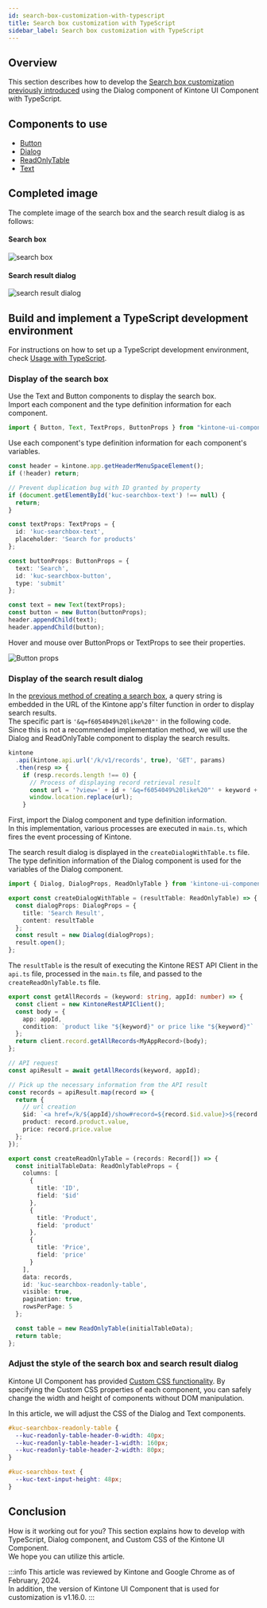 ```yaml
---
id: search-box-customization-with-typescript
title: Search box customization with TypeScript
sidebar_label: Search box customization with TypeScript
---
```


## Overview

This section describes how to develop the [Search box customization previously introduced](../guides/search-box-customization.md) using the Dialog component of Kintone UI Component with TypeScript.

## Components to use

- [Button](../components/desktop/button.md)
- [Dialog](../components/desktop/dialog.md)
- [ReadOnlyTable](../components/desktop/readonly-table.md)
- [Text](../components/desktop/text.md)

## Completed image

The complete image of the search box and the search result dialog is as follows:

#### Search box

![search box](/img/search_box_ts.png)

#### Search result dialog

![search result dialog](/img/search_result_dialog_ts.png)

## Build and implement a TypeScript development environment

For instructions on how to set up a TypeScript development environment, check [Usage with TypeScript](../getting-started/usage-with-typescript.md).

### Display of the search box

Use the Text and Button components to display the search box.<br/>
Import each component and the type definition information for each component.

```typescript title="main.ts"
import { Button, Text, TextProps, ButtonProps } from "kintone-ui-component";
```

Use each component's type definition information for each component's variables.

```typescript title="main.ts"
const header = kintone.app.getHeaderMenuSpaceElement();
if (!header) return;

// Prevent duplication bug with ID granted by property
if (document.getElementById('kuc-searchbox-text') !== null) {
  return;
}

const textProps: TextProps = {
  id: 'kuc-searchbox-text',
  placeholder: 'Search for products'
};

const buttonProps: ButtonProps = {
  text: 'Search',
  id: 'kuc-searchbox-button',
  type: 'submit'
};

const text = new Text(textProps);
const button = new Button(buttonProps);
header.appendChild(text);
header.appendChild(button);
```

Hover and mouse over ButtonProps or TextProps to see their properties.

![Button props](/img/button_props.png)

### Display of the search result dialog

In the [previous method of creating a search box](../guides/search-box-customization.md), a query string is embedded in the URL of the Kintone app's filter function in order to display search results.<br/>
The specific part is `'&q=f6054049%20like%20"'` in the following code.<br/>
Since this is not a recommended implementation method, we will use the Dialog and ReadOnlyTable component to display the search results.

```javascript
kintone
  .api(kintone.api.url('/k/v1/records', true), 'GET', params)
  .then(resp => {
    if (resp.records.length !== 0) {
      // Process of displaying record retrieval result
      const url = '?view=' + id + '&q=f6054049%20like%20"' + keyword + '"';
      window.location.replace(url);
    }
```

First, import the Dialog component and type definition information.<br/>
In this implementation, various processes are executed in `main.ts`, which fires the event processing of Kintone.

The search result dialog is displayed in the `createDialogWithTable.ts` file.
The type definition information of the Dialog component is used for the variables of the Dialog component.

```typescript title="createDialogWithTable.ts"
import { Dialog, DialogProps, ReadOnlyTable } from 'kintone-ui-component';

export const createDialogWithTable = (resultTable: ReadOnlyTable) => {
  const dialogProps: DialogProps = {
    title: 'Search Result',
    content: resultTable
  };
  const result = new Dialog(dialogProps);
  result.open();
};
```

The `resultTable` is the result of executing the Kintone REST API Client in the `api.ts` file, processed in the `main.ts` file, and passed to the `createReadOnlyTable.ts` file.

```typescript title="api.ts"
export const getAllRecords = (keyword: string, appId: number) => {
  const client = new KintoneRestAPIClient();
  const body = {
    app: appId,
    condition: `product like "${keyword}" or price like "${keyword}"`
  };
  return client.record.getAllRecords<MyAppRecord>(body);
};
```

```typescript title="main.ts"
// API request
const apiResult = await getAllRecords(keyword, appId);

// Pick up the necessary information from the API result
const records = apiResult.map(record => {
  return {
    // url creation
    $id: `<a href=/k/${appId}/show#record=${record.$id.value}>${record.$id.value}</a>`,
    product: record.product.value,
    price: record.price.value
  };
});
```

```typescript title="createReadOnlyTable.ts"
export const createReadOnlyTable = (records: Record[]) => {
  const initialTableData: ReadOnlyTableProps = {
    columns: [
      {
        title: 'ID',
        field: '$id'
      },
      {
        title: 'Product',
        field: 'product'
      },
      {
        title: 'Price',
        field: 'price'
      }
    ],
    data: records,
    id: 'kuc-searchbox-readonly-table',
    visible: true,
    pagination: true,
    rowsPerPage: 5
  };

  const table = new ReadOnlyTable(initialTableData);
  return table;
};
```

### Adjust the style of the search box and search result dialog

Kintone UI Component has provided [Custom CSS functionality](../getting-started/custom-css.md). By specifying the Custom CSS properties of each component, you can safely change the width and height of components without DOM manipulation.

In this article, we will adjust the CSS of the Dialog and Text components.

```css
#kuc-searchbox-readonly-table {
  --kuc-readonly-table-header-0-width: 40px;
  --kuc-readonly-table-header-1-width: 160px;
  --kuc-readonly-table-header-2-width: 80px;
}

#kuc-searchbox-text {
  --kuc-text-input-height: 48px;
}
```

## Conclusion

How is it working out for you? This section explains how to develop with TypeScript, Dialog component, and Custom CSS of the Kintone UI Component.<br/>
We hope you can utilize this article.

:::info
This article was reviewed by Kintone and Google Chrome as of February, 2024.<br/>
In addition, the version of Kintone UI Component that is used for customization is v1.16.0.
:::